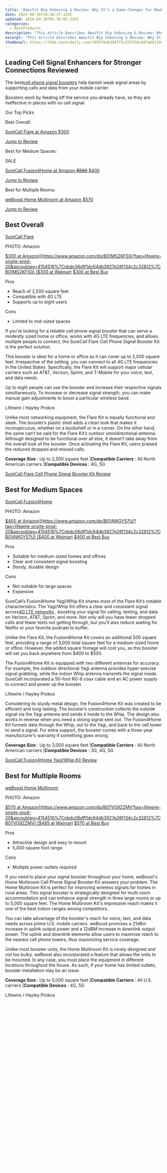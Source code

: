 ```yaml
---
title: "Amazfit Bip Unboxing & Review: Why It's a Game-Changer for Newbies"
date: 2024-09-16T19:38:27.329Z
updated: 2024-09-20T05:50:05.316Z
categories:
  - BestProducts
description: "This Article Describes Amazfit Bip Unboxing & Review: Why It's a Game-Changer for Newbies"
excerpt: "This Article Describes Amazfit Bip Unboxing & Review: Why It's a Game-Changer for Newbies"
thumbnail: https://thmb.techidaily.com/7d9570e63947f5c327258cd4fe6b134c780b31f6347726ee36443c69d0ab00f2.jpg
---
```


## Leading Cell Signal Enhancers for Stronger Connections Reviewed

 The best[cell phone signal boosters](https://www.lifewire.com/cell-phone-signal-boosters-4148146) help banish weak signal areas by supporting calls and data from your mobile carrier.

 Boosters work by feeding off the service you already have, so they are ineffective in places with no cell signal.

 Our Top Picks

 Best Overall:

[SureCall Flare at Amazon  $300](https://www.amazon.com/dp/B01MS2KFS0/?tag=lifewire-onsite-prod-20&ascsubtag=4154516%7Cnbdc06dff1dc64db3927e28f134c2c32812%7CB01MS2KFS0)

[Jump to Review](https://collovinc.sjv.io/jrkzwp)

 Best for Medium Spaces:

 SALE

[SureCall Fusion4Home at Amazon   ~~$500~~  $400](https://www.amazon.com/dp/B01AWGY57U/?tag=lifewire-onsite-prod-20&ascsubtag=4154516%7Cnbdc06dff1dc64db3927e28f134c2c32812%7CB01AWGY57U)

[Jump to Review](https://arkmc.pxf.io/znergr)

 Best for Multiple Rooms:

[weBoost Home Multiroom at Amazon  $570](https://www.amazon.com/dp/B07VG9ZZMV?tag=lifewire-onsite-prod-20&ascsubtag=4154516%7Cnbdc06dff1dc64db3927e28f134c2c32812%7CB07VG9ZZMV)

[Jump to Review](https://silver-cuisine.pxf.io/nlgolx)

## Best Overall

[SureCall Flare](https://www.amazon.com/dp/B01MS2KFS0/?tag=lifewire-onsite-prod-20&ascsubtag=4154516%7Cnbdc06dff1dc64db3927e28f134c2c32812%7CB01MS2KFS0)

[](https://www.amazon.com/dp/B01MS2KFS0/?tag=lifewire-onsite-prod-20&ascsubtag=4154516%7Cnbdc06dff1dc64db3927e28f134c2c32812%7CB01MS2KFS0)

PHOTO: Amazon

[$300 at Amazon](https://www.amazon.com/dp/B01MS2KFS0/?tag=lifewire-onsite-prod-20&ascsubtag=4154516%7Cnbdc06dff1dc64db3927e28f134c2c32812%7CB01MS2KFS0) [$300 at Walmart](https://www.walmart.com/ip/55485433) [$300 at Best Buy](https://shop-links.co/link/?exclusive=1&publisher_slug=itechdaily19598&url=https%3A%2F%2Fwww.bestbuy.com%2Fsite%2Fsurecall-flare-4g-cell-phone-signal-booster-silver%2F5753128.p%3Fcmp%3DRMX%26skuId%3D5753128)

 Pros

* Reach of 2,500 square feet
* Compatible with 4G LTE
* Supports up to eight users

 Cons

* Limited to mid-sized spaces

 If you’re looking for a reliable cell phone signal booster that can serve a modestly sized home or office, works with 4G LTE frequencies, and allows multiple people to connect, the SureCall Flare Cell Phone Signal Booster Kit is the perfect solution.

 This booster is ideal for a home or office as it can cover up to 2,500 square feet. Irrespective of the setting, you can connect to all 4G LTE frequencies in the United States. Specifically, the Flare Kit will support major cellular carriers such as AT&T, Verizon, Sprint, and T-Mobile for your voice, text, and data needs.

 Up to eight people can use the booster and increase their respective signals simultaneously. To increase or decrease signal strength, you can make manual gain adjustments to boost a particular wireless band.

Lifewire / Hayley Prokos

 Unlike most networking equipment, the Flare Kit is equally functional and sleek. The booster’s plastic shell adds a clean look that makes it inconspicuous, whether on a bookshelf or in a corner. On the other hand, the same can’t be said for the Flare Kit’s outdoor omnidirectional antenna. Although designed to be functional over all else, it doesn’t take away from the overall look of the booster. Once activating the Flare Kit, users praised the reduced dropped and missed calls.

**Coverage Size** : Up to 2,500 square feet |**Compatible Carriers** : All North American carriers |**Compatible Devices** : 4G, 5G

[SureCall Flare Cell Phone Signal Booster Kit Review](https://www.lifewire.com/surecall-flare-cell-phone-signal-booster-kit-review-4788302)

## Best for Medium Spaces

[SureCall Fusion4Home](https://www.amazon.com/dp/B01AWGY57U/?tag=lifewire-onsite-prod-20&ascsubtag=4154516%7Cnbdc06dff1dc64db3927e28f134c2c32812%7CB01AWGY57U)

[](https://www.amazon.com/dp/B01AWGY57U/?tag=lifewire-onsite-prod-20&ascsubtag=4154516%7Cnbdc06dff1dc64db3927e28f134c2c32812%7CB01AWGY57U)

PHOTO: Amazon

[$400 at Amazon](https://www.amazon.com/dp/B01AWGY57U/?tag=lifewire-onsite-prod-20&ascsubtag=4154516%7Cnbdc06dff1dc64db3927e28f134c2c32812%7CB01AWGY57U) [$400 at Walmart](https://www.walmart.com/ip/50624071) [$400 at Best Buy](https://shop-links.co/link/?exclusive=1&publisher_slug=itechdaily19598&url=https%3A%2F%2Fwww.bestbuy.com%2Fsite%2F5164206.p)

 Pros

* Suitable for medium-sized homes and offices
* Clear and consistent signal boosting
* Sturdy, durable design

 Cons

* Not suitable for large spaces
* Expensive

 SureCall’s Fusion4Home Yagi/Whip Kit shares most of the Flare Kit’s notable characteristics. The Yagi/Whip Kit offers a clear and consistent signal across[4G LTE networks](https://www.lifewire.com/what-is-4g-wireless-577577) , boosting your signal for calling, texting, and data on Verizon, AT&T, Sprint, and more. Not only will you have fewer dropped calls and fewer texts not getting through, but you’ll also reduce waiting for Netflix or your favorite podcast to buffer.

 Unlike the Flare Kit, the Fusion4Home Kit covers an additional 500 square feet, providing a range of 3,000 total square feet for a medium-sized home or office. However, the added square footage will cost you, as this booster will set you back anywhere from $400 to $500.

 The Fusion4Home Kit is equipped with two different antennas for accuracy. For example, the outdoor directional Yagi antenna provides hyper-precise signal grabbing, while the indoor Whip antenna transmits the signal inside. SureCell incorporated a 50-foot RG-6 coax cable and an AC power supply to connect and power up the booster.

Lifewire / Hayley Prokos

 Considering its sturdy metal design, the Fusion4Home Kit was created to be efficient and long-lasting. The booster’s construction collects the outside signal via the Yagi antenna and sends it inside to the Whip. The design also works in reverse when you need a strong signal sent out. The Fusion4Home Kit funnels data through the Whip, out to the Yagi, and back to the cell tower to send a signal. For extra support, the booster comes with a three-year manufacturer’s warranty if something goes wrong.

**Coverage Size** : Up to 3,000 square feet |**Compatible Carriers** : All North American carriers |**Compatible Devices** : 3G, 4G, 5G

[SureCall Fusion4Home Yagi/Whip Kit Review](https://www.lifewire.com/surecall-fusion4home-yagi-whip-kit-review-4795663)

## Best for Multiple Rooms

[weBoost Home Multiroom](https://www.amazon.com/dp/B07VG9ZZMV?tag=lifewire-onsite-prod-20&ascsubtag=4154516%7Cnbdc06dff1dc64db3927e28f134c2c32812%7CB07VG9ZZMV)

[](https://www.amazon.com/dp/B07VG9ZZMV?tag=lifewire-onsite-prod-20&ascsubtag=4154516%7Cnbdc06dff1dc64db3927e28f134c2c32812%7CB07VG9ZZMV)

PHOTO: Amazon

[$570 at Amazon](https://www.amazon.com/dp/B07VG9ZZMV?tag=lifewire-onsite-prod-20&ascsubtag=4154516%7Cnbdc06dff1dc64db3927e28f134c2c32812%7CB07VG9ZZMV) [$485 at Walmart](https://www.walmart.com/ip/weBoost-Home-MultiRoom-Cell-Phone-Signal-Booster-Kit-Boosts-4G-LTE-5G-for-up-to-5-000-Sq-ft-All-U-S-Carriers-Model-470144/815331464?slpfid=3) [$570 at Best Buy](https://shop-links.co/link/?exclusive=1&publisher_slug=itechdaily19598&url=https%3A%2F%2Fwww.bestbuy.com%2Fsite%2F6364298.p)

 Pros

* Attractive design and easy to mount
* 5,000 square foot range

 Cons

* Multiple power outlets required

 If you need to place your signal booster throughout your home, weBoost's Home Multiroom Cell Phone Signal Booster Kit answers your problem. The Home Multiroom Kit is perfect for improving wireless signals for homes in rural areas. This signal booster is strategically designed for multi-room accommodation and can enhance signal strength in three large rooms or up to 5,000 square feet. The Home Multiroom Kit's impressive reach makes it one of the best indoor ranges among competitors.

 You can take advantage of the booster's reach for voice, text, and data needs across prime U.S. mobile carriers. weBoost promises a 21dBm increase in uplink output power and a 12dBM increase in downlink output power. The uplink and downlink elements allow users to maximize reach to the nearest cell phone towers, thus maximizing service coverage.

 Unlike most booster units, the Home Multiroom Kit is nicely designed and not too bulky. weBoost also incorporated a feature that allows the units to be mounted. In any case, you must place the equipment in different locations throughout the house. As such, if your home has limited outlets, booster installation may be an issue.

**Coverage Size** : Up to 5,000 square feet |**Compatible Carriers** : All U.S. carriers |**Compatible Devices** : 4G, 5G

Lifewire / Hayley Prokos

<!-- affiliate ads begin -->
<span id="1542129">
					<video width="864" height="1152" style="cursor:pointer"
           poster="//a.impactradius-go.com/display-clicktoplayimage/1542129.png"
           onclick="if(!this.playClicked){this.play();this.setAttribute('controls',true);this.playClicked=true;}">
	   <source src="//a.impactradius-go.com/display-ad/16836-1542129">
	   <img src="//a.impactradius-go.com/display-clicktoplayimage/1542129.png" style="border: none; height: 100%; width: 100%; object-fit: contain">
	</video>
	<div style="width:540px;text-align:center"><a href="javascript:window.open(decodeURIComponent('https%3A%2F%2F25home.pxf.io%2Fc%2F5597632%2F1542129%2F16836'), '_blank');void(0);">Click here</a></div>
</span>
<img height="0" width="0" src="https://imp.pxf.io/i/5597632/1542129/16836" style="position:absolute;visibility:hidden;" border="0" />
<!-- affiliate ads end -->

## Or Maybe These?

* **Can I use one in the car?** With[weBoost's in-vehicle Drive Reach cell signal booster](https://www.amazon.com/dp/B07PDVTMM6?tag=lifewire-onsite-prod-20&ascsubtag=4154516%7Cnbdc06dff1dc64db3927e28f134c2c32812%7C) , you can focus on getting to your destination without worrying about your cell service.
* **I want to boost my router's signal.** The[weBoost Signal 4G M2M Direct-Connect kit](https://www.amazon.com/dp/B075TV6W3G?tag=lifewire-onsite-prod-20&ascsubtag=4154516%7Cnbdc06dff1dc64db3927e28f134c2c32812%7C) is for those who need a connection to devices other than phones, like routers, hotspots, and modems.
* **Money has no object.** The[SureCall Fusion 5X](https://www.amazon.com/SureCall-Fusion5X-Phone-Signal-Booster/dp/B01J4IPE0Y/?tag=lifewire-onsite-prod-20&ascsubtag=4154516%7Cnbdc06dff1dc64db3927e28f134c2c32812%7C) is the cream of the crop (and has the price tag to match). It comes with a proprietary omnidirectional antenna that goes outside and pulls from all directions, so there's no shortage of signal to boost.

## What to Look For in a Cell Phone Signal Booster

### Wireless vs. Cradle

 Not all cell phone signal boosters are wireless. Some use a cradle. You’ll likely pay more with a wireless model than if you purchased a cell phone signal booster. Conversely, wireless models can provide a stronger signal to multiple devices. Cradle signal boosters will only amplify one connected phone but will be easier on your pockets.

### Band Coverage

 Cell phone carriers, small and large, use many bands with different frequencies in providing cellular service to customers. With distinct bands and various frequencies, you need a booster that can sustain your particular cellular provider. The best cell phone signal boosters cover five bands in addition to 4G. Depending on your carrier and phone, selecting a signal booster with less coverage is acceptable as long as the bands align to provide the requisite coverage.

<!-- affiliate ads begin -->
<a href="https://appsumo.8odi.net/c/5597632/2144298/7443" target="_top" id="2144298">
  <img src="//a.impactradius-go.com/display-ad/7443-2144298" border="0" alt="https://techidaily.com" width="728" height="90"/>
</a>
<img height="0" width="0" src="https://appsumo.8odi.net/i/5597632/2144298/7443" style="position:absolute;visibility:hidden;" border="0" />
<!-- affiliate ads end -->

### Signal Strength

 Cell phone signal boosters on the market have high-gain and low-gain antennas. Look for one with a high-gain antenna. With a high-gain antenna, you’ll want at least 5dBi if you live in a rural area without nearby cell towers. Tall buildings will likely obstruct your signal if you live in a more urban area. City dwellers will be satisfied with a lower-gain antenna.

 FAQ

* What is a signal booster and do you need one?  
 The FCC defines a signal booster as "devices that can help cell phone users improve their coverage in areas where they do not get a good signal." In other words, if you live in a rural area or anywhere with spotty coverage, signal boosters can help fill that gap. These boosters can extend network coverage into dead zones like tunnels or subways.
* Can a signal booster interfere with other wireless networks?  
 Older signal boosters tended to disrupt conflicting wireless signals, including those that handled emergency and 911 calls. However, a 2014 ruling by the FCC improved cell phone signal booster designs so they won't interfere with other wireless networks. While modern signal boosters have mostly eliminated this problem, there is still a slim chance it could interfere with existing signals.
* Do you need to register your signal booster with the FCC or your wireless provider?  
 In short, yes. All modern signal boosters come packaged with labels by the FCC stating that you must register this device with your wireless provider. These labels will have a series of guidelines that must be adhered to within the legal statutes of the FCC.

<ins class="adsbygoogle"
     style="display:block"
     data-ad-format="autorelaxed"
     data-ad-client="ca-pub-7571918770474297"
     data-ad-slot="1223367746"></ins>

<ins class="adsbygoogle"
     style="display:block"
     data-ad-client="ca-pub-7571918770474297"
     data-ad-slot="8358498916"
     data-ad-format="auto"
     data-full-width-responsive="true"></ins>

<span class="atpl-alsoreadstyle">Also read:</span>
<div><ul>
<li><a href="https://extra-guidance.techidaily.com/new-key-gear-for-broadcast-engineers-and-directors/"><u>[New] Key Gear for Broadcast Engineers and Directors</u></a></li>
<li><a href="https://some-knowledge.techidaily.com/updated-expert-tips-elevating-your-projects-with-movie-maker-in-win11/"><u>[Updated] Expert Tips Elevating Your Projects with Movie Maker in Win11</u></a></li>
<li><a href="https://extra-approaches.techidaily.com/in-2024-stable-shooting-ideal-gimbals-and-handhelds-reviewed/"><u>In 2024, Stable Shooting Ideal Gimbals & Handhelds Reviewed</u></a></li>
<li><a href="https://ai-live-streaming.techidaily.com/live-shopping-success-secrets-unveiling-strategies-from-real-case-studies-for-2024/"><u>Live Shopping Success Secrets Unveiling Strategies From Real Case Studies for 2024</u></a></li>
<li><a href="https://ai-live-streaming.techidaily.com/new-2024-approved-never-miss-a-moment-with-free-world-cup-live-streaming/"><u>New 2024 Approved Never Miss a Moment With Free World Cup Live Streaming</u></a></li>
<li><a href="https://ai-live-streaming.techidaily.com/new-in-2024-the-ultimate-list-of-live-chat-apps-for-shopify/"><u>New In 2024, The Ultimate List of Live Chat Apps for Shopify</u></a></li>
<li><a href="https://fix-guide.techidaily.com/proven-ways-in-how-to-hide-location-on-life360-for-google-pixel-7a-drfone-by-drfone-virtual-android/"><u>Proven Ways in How To Hide Location on Life360 For Google Pixel 7a | Dr.fone</u></a></li>
<li><a href="https://windows11.techidaily.com/resolving-backward-typing-glitches-on-windows/"><u>Resolving Backward Typing Glitches on Windows</u></a></li>
<li><a href="https://win-blog.techidaily.com/resolving-the-frostpunk-shutting-down-issue-for-a-smoother-gaming-experience/"><u>Resolving the Frostpunk Shutting Down Issue for a Smoother Gaming Experience</u></a></li>
<li><a href="https://sound-issues.techidaily.com/troubleshooting-dolby-digital-problems-starting-the-dolby-audio-driver-in-windows-11-made-easy/"><u>Troubleshooting Dolby Digital Problems: Starting the Dolby Audio Driver in Windows 11 Made Easy</u></a></li>
<li><a href="https://ai-live-streaming.techidaily.com/updated-2024-approved-live-commerce-next-chapter-can-ai-unlock-its-true-potential/"><u>Updated 2024 Approved Live Commerce Next Chapter Can AI Unlock Its True Potential?</u></a></li>
<li><a href="https://ai-live-streaming.techidaily.com/updated-how-to-stream-your-favorite-games-online/"><u>Updated How To Stream Your Favorite Games Online</u></a></li>
</ul></div>

